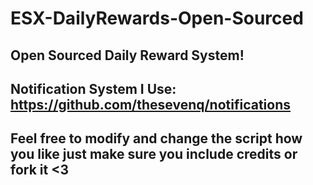# ESX-DailyRewards-Open-Sourced
## Open Sourced Daily Reward System!

## Notification System I Use: https://github.com/thesevenq/notifications
## Feel free to modify and change the script how you like just make sure you include credits or fork it <3
